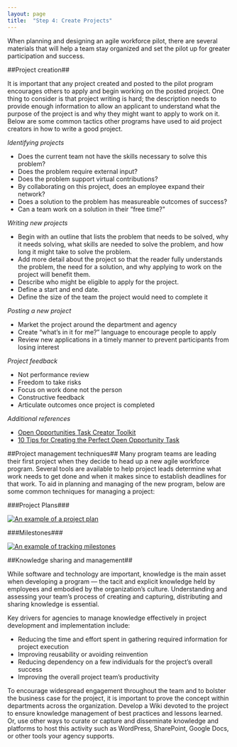 ```yaml
---
layout: page
title:  "Step 4: Create Projects"
---
```

When planning and designing an agile workforce pilot, there are several materials that will help a team stay organized and set the pilot up for greater participation and success.

##Project creation##

It is important that any project created and posted to the pilot program encourages others to apply and begin working on the posted project. One thing to consider is that project writing is hard; the description needs to provide enough information to allow an applicant to understand what the purpose of the project is and why they might want to apply to work on it. Below are some common tactics other programs have used to aid project creators in how to write a good project.

*Identifying projects*
* Does the current team not have the skills necessary to solve this problem?
* Does the problem require external input?
* Does the problem support virtual contributions?
* By collaborating on this project, does an employee expand their network?
* Does a solution to the problem has measureable outcomes of success?
* Can a team work on a solution in their “free time?"

*Writing new projects*
* Begin with an outline that lists the problem that needs to be solved, why it needs solving, what skills are needed to solve the problem, and how long it might take to solve the problem.
* Add more detail about the project so that the reader fully understands the problem, the need for a solution, and why applying to work on the project will benefit them.
* Describe who might be eligible to apply for the project.
* Define a start and end date.
* Define the size of the team the project would need to complete it

*Posting a new project*
* Market the project around the department and agency
* Create “what’s in it for me?” language to encourage people to apply
* Review new applications in a timely manner to prevent participants from losing interest

*Project feedback*
* Not performance review
* Freedom to take risks
* Focus on work done not the person
* Constructive feedback
* Articulate outcomes once project is completed

*Additional references*

* [Open Opportunities Task Creator Toolkit](http://www.digitalgov.gov/resources/open-opportunities-task-creator-toolkit/)
* [10 Tips for Creating the Perfect Open Opportunity Task](http://www.digitalgov.gov/resources/open-opportunities-task-creator-toolkit/10-tips-for-creating-the-perfect-open-opportunity-task/)


##Project management techniques##
Many program teams are leading their first project when they decide to head up a new agile workforce program. Several tools are available to help project leads determine what work needs to get done and when it makes since to establish deadlines for that work. To aid in planning and managing of the new program, below are some common techniques for managing a project:

###Project Plans###

[![An example of a project plan](/govconnect/assets/img/GanntChart_ProjectPlanning.png)]( https://en.wikipedia.org/wiki/Gantt_chart#/media/File:GanttChartAnatomy.svg)

###Milestones###

[![An example of tracking milestones](/govconnect/assets/img/Milestones_ProjectPlanning.png)]( https://upload.wikimedia.org/wikipedia/commons/7/7d/Milestones.png)

##Knowledge sharing and management##

While software and technology are important, knowledge is the main asset when developing a program — the tacit and explicit knowledge held by employees and embodied by the organization’s culture. Understanding and assessing your team’s process of creating and capturing, distributing and sharing knowledge is essential.

Key drivers for agencies to manage knowledge effectively in project development and implementation include:

* Reducing the time and effort spent in gathering required information for project execution
* Improving reusability or avoiding reinvention
* Reducing dependency on a few individuals for the project’s overall success
* Improving the overall project team’s productivity

To encourage widespread engagement throughout the team and to bolster the business case for the project, it is important to prove the concept within departments across the organization. Develop a Wiki devoted to the project to ensure knowledge management of best practices and lessons learned. Or, use other ways to curate or capture and disseminate knowledge and platforms to host this activity such as WordPress, SharePoint, Google Docs, or other tools your agency supports.
